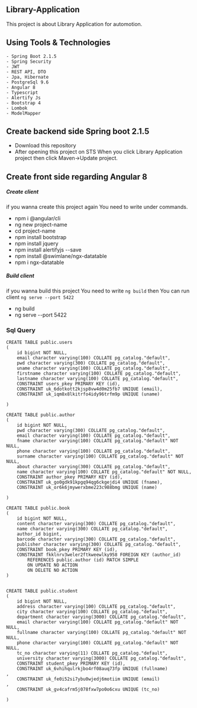 ## Library-Application
This project is about Library Application for automotion. 

## Using Tools & Technologies
``` 
- Spring Boot 2.1.5
- Spring Security
- JWT
- REST API, DTO
- Jpa, Hibernate
- PostgreSql 9.6
- Angular 8
- Typescript
- Alertify Js
- Bootstrap 4
- Lombok
- ModelMapper
```

## Create backend side Spring boot 2.1.5
- Download this repository
- After opening this project on STS When you click Library Application project then click Maven->Update project.

## Create front side regarding Angular 8
#####  Create client
if you wanna create this project again You need to write under commands.
- npm i @angular/cli
- ng new project-name
- cd project-name
- npm install bootstrap
- npm install jquery
- npm install alertifyjs --save
- npm install @swimlane/ngx-datatable
- npm i ngx-datatable
##### Build client
if you wanna build this project You need to write `ng build` then You can run client `ng serve --port 5422`
- ng build
- ng serve --port 5422

### Sql Query
``` 
CREATE TABLE public.users
(
    id bigint NOT NULL,
    email character varying(100) COLLATE pg_catalog."default",
    pwd character varying(300) COLLATE pg_catalog."default",
    uname character varying(100) COLLATE pg_catalog."default",
    firstname character varying(100) COLLATE pg_catalog."default",
    lastname character varying(100) COLLATE pg_catalog."default",
    CONSTRAINT users_pkey PRIMARY KEY (id),
    CONSTRAINT uk_6dotkott2kjsp8vw4d0m25fb7 UNIQUE (email),
    CONSTRAINT uk_iqm8x8lkitrfo4idy96trfm9p UNIQUE (uname)

)

CREATE TABLE public.author
(
    id bigint NOT NULL,
    pwd character varying(300) COLLATE pg_catalog."default",
    email character varying(100) COLLATE pg_catalog."default",
    fname character varying(100) COLLATE pg_catalog."default" NOT NULL,
    phone character varying(100) COLLATE pg_catalog."default",
    surname character varying(100) COLLATE pg_catalog."default" NOT NULL,
    about character varying(300) COLLATE pg_catalog."default",
    name character varying(100) COLLATE pg_catalog."default" NOT NULL,
    CONSTRAINT author_pkey PRIMARY KEY (id),
    CONSTRAINT uk_go0gdk91kpgq94qg6ckgejdi4 UNIQUE (fname),
    CONSTRAINT uk_or6k6jmywerxbme223c988bmg UNIQUE (name)

)

CREATE TABLE public.book
(
    id bigint NOT NULL,
    content character varying(300) COLLATE pg_catalog."default",
    name character varying(300) COLLATE pg_catalog."default",
    author_id bigint,
    barcode character varying(300) COLLATE pg_catalog."default",
    publisher character varying(300) COLLATE pg_catalog."default",
    CONSTRAINT book_pkey PRIMARY KEY (id),
    CONSTRAINT fkklnrv3weler2ftkweewlky958 FOREIGN KEY (author_id)
        REFERENCES public.author (id) MATCH SIMPLE
        ON UPDATE NO ACTION
        ON DELETE NO ACTION
)


CREATE TABLE public.student
(
    id bigint NOT NULL,
    address character varying(100) COLLATE pg_catalog."default",
    city character varying(100) COLLATE pg_catalog."default",
    department character varying(3000) COLLATE pg_catalog."default",
    email character varying(100) COLLATE pg_catalog."default" NOT NULL,
    fullname character varying(100) COLLATE pg_catalog."default" NOT NULL,
    phone character varying(100) COLLATE pg_catalog."default" NOT NULL,
    tc_no character varying(11) COLLATE pg_catalog."default",
    university character varying(3000) COLLATE pg_catalog."default",
    CONSTRAINT student_pkey PRIMARY KEY (id),
    CONSTRAINT uk_6vhihqulrkjbo4rf08auq73fp UNIQUE (fullname)
,
    CONSTRAINT uk_fe0i52si7ybu0wjedj6motiim UNIQUE (email)
,
    CONSTRAINT uk_gv4cafrm5j078fxw7po0o6cxu UNIQUE (tc_no)

)
``` 
